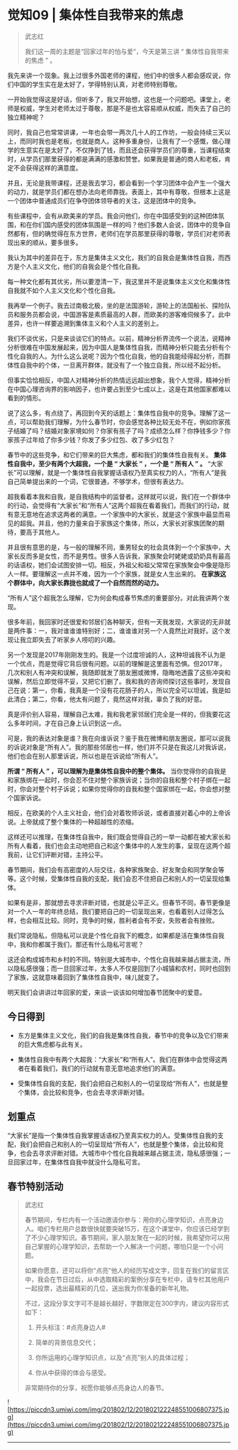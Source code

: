 # 觉知09 | 集体性自我带来的焦虑

> 武志红
> 
> 我们这一周的主题是“回家过年的怕与爱”，今天是第三讲 “ 集体性自我带来的焦虑 ” 。

我先来讲一个现象。我上过很多外国老师的课程，他们中的很多人都会感叹说，你们中国的学生实在是太好了，学得特别认真，对老师特别尊敬。

一开始我觉得这是好话，但听多了，我又开始想，这也是一个问题吧。课堂上，老师是权威，学生对老师太过于尊敬，那是不是也太容易顺从权威，而失去了自己的独立精神呢？

同时，我自己也常常讲课，一年也会带一两次几十人的工作坊，一般会持续三天以上，而同时我也是老板，也就是商人。这种多重身份，让我有了一个感慨，做心理学的生意实在是太好了，不仅挣到了钱，而且还会获得学员们的尊重，当课程结束时，从学员们那里获得的都是满满的感激和赞誉。如果我是普通的商人和老板，肯定不会获得这样的满意度。

并且，无论是我带课程，还是我去学习，都会看到一个学习团体中会产生一个强大的动力，就是学员们都在想办法向老师靠拢。表面上，其中有尊敬，但根本上这是一个团体中普通成员们在争夺团体领导者的关注，这是团体中的竞争。

有些课程中，会有从欧美来的学员。我会问他们，你在中国感受到的这种团体氛围，和在你们国内感受的团体氛围是一样的吗？他们多数人会说，团体中的竞争自然都有，但的确觉得在东方世界，老师们在学员那里获得的尊敬，学员们对老师表现出来的顺从，要多很多。

我认为其中的差异在于，东方是集体主义文化，我们的自我会是集体性自我，而西方是个人主义文化，他们的自我会是个性化自我。

每一种文化都有其优劣，所以要澄清一下，我这里并不是说集体主义文化和集体性自我就不如个人主义文化和个性化自我。

我再举一个例子。我去过南极北极，坐的是法国游轮，游轮上的法国船长、探险队员和服务员都会说，中国游客是素质最高的人群，而欧美的游客难伺候多了。此中差异，也许一样要追溯到集体主义和个人主义的差别上。

我们不谈优劣，只是来谈谈它们的特点。以前，精神分析界流传一个说法，说精神分析很难在中国发展起来，因为中国人是集体性自我，而精神分析只能去分析有个性化自我的人。为什么这么说呢？因为个性化自我，他的自我能经得起分析，而群体性自我中的个体，一旦离开群体，就没有了一个独立自我，所以经不起分析。

但事实恰恰相反，中国人对精神分析的热情远远超出想象，我个人觉得，精神分析在中国心理咨询界的影响因子，也许要占到至少七成以上，这是在其他国家都难以看到的情形。

说了这么多，有点绕了，再回到今天的话题上：集体性自我中的竞争。理解了这一点，可以帮助我们理解，为什么春节时，你会感觉各种比较无处不在，例如你家孩子结婚了吗？结婚对象家境如何？你家有孩子了吗？成绩怎么样？你挣钱多少？你家孩子过年给了你多少钱？你发了多少红包、收了多少红包？

春节中的这些竞争，和它们带来的巨大焦虑，都和我们的集体性自我有关。 **集体性自我中，至少有两个大超我，一个是 “ 大家长 ” ，一个是 “ 所有人 ” 。** “大家长”可以理解，就是一个集体性自我掌握话语权乃至真实权力的人，“所有人”是我自己简单提出来的一个词，它很普通，不够学术，但很有表达力。

超我看着本我和自我，是自我结构中的监督者。这样就可以说，我们在一个群体中的行动，会觉得有“大家长”和“所有人”这两个超我在看着我们，而我们的行动，就有意无意地在追求这两者的满意。一个家族中的大家长，就是这个家族中最显而易见的超我。并且，他的力量来自于家族这个集体，所以，大家长对家族团聚的期待，要高于其他人。

并且很有意思的是，与一般的理解不同，重男轻女的社会具体到一个个家族中，大家长反而多是女性，而不是男性。很多人告诉我，家族聚会时姥姥或奶奶具有最高的话语权，她们会试图安排一切。相反，外祖父和祖父常常在家族聚会中像是隐形人一样。要理解这一点并不难，因为一个个家族，就是女人生出来的。 **在家族这个群体中，向大家长靠拢也就成了一个自然而然的动力。**

“所有人”这个超我怎么理解，它为何会构成春节焦虑的重要部分。对此我讲两个发现。

很多年前，我回家时还很爱和邻居们各种聊天，但有一天我发现，大家说的无非就是两件事：一，我对谁谁谁特别好；二，谁谁谁对另一个人竟然比对我好。这个发现让我立即失去了听家乡人唠叨的兴趣。

另一个发现是2017年刚刚发生的。我是一个过度坦诚的人，这种坦诚我不认为是一个优点，而是觉得它背后很有问题。以前的理解是这里面有恐惧。但2017年，几次和别人有冲突和误解，我随即就发了朋友圈或微博，隐晦地透露了这些冲突和误解，然后立即觉得不妥，又把它们删了。我和我的咨询师探讨这些事时，发现自己在说：第一，你看，我真是一个没有花花肠子的人，所以完全可以坦诚，我是如此清白；第二，你看，他太有问题了，竟然这样对我，辜负了我的好意。

真是评价别人容易，理解自己太难，我和我老家邻居们完全是一样的，但我要花这么多年时间，才在自己身上认识到这一点。

可是，我的表达对象是谁？我在向谁诉说？鉴于我在微博和朋友圈说，那可以说我的诉说对象是“所有人”。我的那些邻居也一样，他们并不只是在我这儿对我诉说，他们也会在别人那里诉说，所以也是在诉说给“所有人”。

 **所谓 “ 所有人 ” ，可以理解为是集体性自我中的整个集体。** 当你觉得你的自我是和家族绑在一起时，你会忍不住对整个家族诉说；当你的自我和整个村子绑在一起时，你会对整个村子诉说；如果你觉得你的自我和整个国家绑在一起，你会想对整个国家诉说。

相反，在欧美的个人主义社会，他们会对着牧师诉说，或者直接对着心中的上帝诉说。上帝就成了整个集体的一种超越性的浓缩。

这样还可以推理，在集体性自我中，我们既会觉得自己的一举一动都在被大家长和所有人看着，我们也会主动地把自己和这个集体中的人发生的事，呈现在这两个超我前，让它们评断对错，主持公平。

春节期间，我们会有高密度的人际交往，各种家族聚会、好友聚会和同学聚会等等。这个时候，受集体性自我的支配，我们会忍不住把自己和别人的一切呈现给集体。

如果有是非，那就想去寻求评断对错，也就是公平正义。但春节不同，春节更像是对一个人一年的年终总结，我们要把自己的一切呈现出来，也看着别人过得怎么样，也会相互比较。同时，竞争的时候，胜利者会有不安，失败者会有挫败。

我们常说隐私，但隐私可以说是个性化自我下的概念，如果都是活在集体性自我中，我和你都属于我们，那还有什么隐私可言呢？

这还会构成城市和乡村的不同。特别是大城市中，个性化自我越来越占据主流，所以隐私感很强；而一旦回家过年，太多人不仅是回到了小城镇和农村，同时也回到了家族，这就意味着回到了集体性自我中，味儿就变了。

明天我们会讲讲过年回家的爱，来谈一谈该如何增加春节团聚中的爱意。

## 今日得到

* 东方是集体主义文化，我们的自我是集体性自我，春节中的竞争以及它们带来的巨大焦虑都与此有关。

* 集体性自我中有两个大超我：“大家长”和“所有人”。我们在群体中会觉得这两者在看着我们，我们的行动就有意无意地追求他们的满意。

* 受集体性自我的支配，我们会把自己和别人的一切呈现给“所有人”，也就是整个集体，会比较和竞争，也会去寻求评断对错。

## 划重点

“大家长”是指一个集体性自我掌握话语权乃至真实权力的人。受集体性自我的支配，我们会把自己和别人的一切呈现给“所有人”，也就是整个集体，会比较和竞争，也会去寻求评断对错。大城市中个性化自我越来越占据主流，隐私感很强；一旦回家过年，在集体性自我中就没什么隐私可言。

## 春节特别活动

> 武志红
> 
> 春节期间，专栏内有一个活动邀请你参与：用你的心理学知识，点亮身边人。咱们专栏用户总数很快就要突破15万，在这个课堂中，你应该已经学到了不少心理学知识。春节期间，家人朋友聚在一起的时候，我希望你可以用自己掌握的心理学知识，去帮助一个人解决一个问题，哪怕只是一个小问题。
> 
> 如果你愿意，还可以将你“点亮”他人的经历写成文字，回复在我们的留言区中，我会在节日过后，从中选取精彩的案例分享在专栏中，请专栏其他用户一起投票，选出最精彩的几位，送出我为你准备的新年礼物。
> 
> 不过，这段分享文字可不是越长越好，字数限定在300字内，建议内容形式如下：
> 
> 1. 开头标注：#点亮身边人#
> 
> 2. 简单的背景信息交代；
> 
> 3. 你所运用的心理学知识点，以及“点亮”别人的具体过程；
> 
> 4. 你从中获得的体会与感受。
> 
> 非常期待你的分享，祝愿你能够点亮身边人的春节。

![https://piccdn3.umiwi.com/img/201802/12/201802122248551006807375.jpg](https://piccdn3.umiwi.com/img/201802/12/201802122248551006807375.jpg)

---
